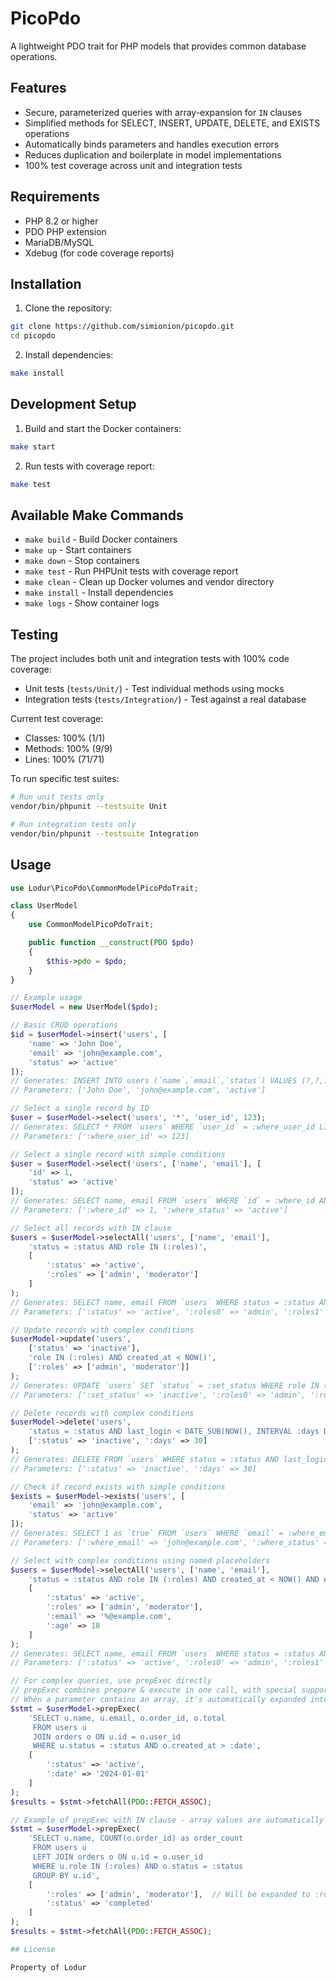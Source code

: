 # PicoPdo

A lightweight PDO trait for PHP models that provides common database operations.

## Features

- Secure, parameterized queries with array-expansion for `IN` clauses
- Simplified methods for SELECT, INSERT, UPDATE, DELETE, and EXISTS operations
- Automatically binds parameters and handles execution errors
- Reduces duplication and boilerplate in model implementations
- 100% test coverage across unit and integration tests

## Requirements

- PHP 8.2 or higher
- PDO PHP extension
- MariaDB/MySQL
- Xdebug (for code coverage reports)

## Installation

1. Clone the repository:
```bash
git clone https://github.com/simionion/picopdo.git
cd picopdo
```

2. Install dependencies:
```bash
make install
```

## Development Setup

1. Build and start the Docker containers:
```bash
make start
```

2. Run tests with coverage report:
```bash
make test
```

## Available Make Commands

- `make build` - Build Docker containers
- `make up` - Start containers
- `make down` - Stop containers
- `make test` - Run PHPUnit tests with coverage report
- `make clean` - Clean up Docker volumes and vendor directory
- `make install` - Install dependencies
- `make logs` - Show container logs

## Testing

The project includes both unit and integration tests with 100% code coverage:

- Unit tests (`tests/Unit/`) - Test individual methods using mocks
- Integration tests (`tests/Integration/`) - Test against a real database

Current test coverage:
- Classes: 100% (1/1)
- Methods: 100% (9/9)
- Lines: 100% (71/71)

To run specific test suites:
```bash
# Run unit tests only
vendor/bin/phpunit --testsuite Unit

# Run integration tests only
vendor/bin/phpunit --testsuite Integration
```

## Usage

```php
use Lodur\PicoPdo\CommonModelPicoPdoTrait;

class UserModel
{
    use CommonModelPicoPdoTrait;

    public function __construct(PDO $pdo)
    {
        $this->pdo = $pdo;
    }
}

// Example usage
$userModel = new UserModel($pdo);

// Basic CRUD operations
$id = $userModel->insert('users', [
    'name' => 'John Doe',
    'email' => 'john@example.com',
    'status' => 'active'
]);
// Generates: INSERT INTO users (`name`,`email`,`status`) VALUES (?,?,?)
// Parameters: ['John Doe', 'john@example.com', 'active']

// Select a single record by ID
$user = $userModel->select('users', '*', 'user_id', 123);
// Generates: SELECT * FROM `users` WHERE `user_id` = :where_user_id LIMIT 1
// Parameters: [':where_user_id' => 123]

// Select a single record with simple conditions
$user = $userModel->select('users', ['name', 'email'], [
    'id' => 1,
    'status' => 'active'
]);
// Generates: SELECT name, email FROM `users` WHERE `id` = :where_id AND `status` = :where_status LIMIT 1
// Parameters: [':where_id' => 1, ':where_status' => 'active']

// Select all records with IN clause
$users = $userModel->selectAll('users', ['name', 'email'],
    'status = :status AND role IN (:roles)',
    [
        ':status' => 'active',
        ':roles' => ['admin', 'moderator']
    ]
);
// Generates: SELECT name, email FROM `users` WHERE status = :status AND role IN (:roles0,:roles1)
// Parameters: [':status' => 'active', ':roles0' => 'admin', ':roles1' => 'moderator']

// Update records with complex conditions
$userModel->update('users', 
    ['status' => 'inactive'],
    'role IN (:roles) AND created_at < NOW()',
    [':roles' => ['admin', 'moderator']]
);
// Generates: UPDATE `users` SET `status` = :set_status WHERE role IN (:roles0,:roles1) AND created_at < NOW()
// Parameters: [':set_status' => 'inactive', ':roles0' => 'admin', ':roles1' => 'moderator']

// Delete records with complex conditions
$userModel->delete('users',
    'status = :status AND last_login < DATE_SUB(NOW(), INTERVAL :days DAY)',
    [':status' => 'inactive', ':days' => 30]
);
// Generates: DELETE FROM `users` WHERE status = :status AND last_login < DATE_SUB(NOW(), INTERVAL :days DAY)
// Parameters: [':status' => 'inactive', ':days' => 30]

// Check if record exists with simple conditions
$exists = $userModel->exists('users', [
    'email' => 'john@example.com',
    'status' => 'active'
]);
// Generates: SELECT 1 as `true` FROM `users` WHERE `email` = :where_email AND `status` = :where_status LIMIT 1
// Parameters: [':where_email' => 'john@example.com', ':where_status' => 'active']

// Select with complex conditions using named placeholders
$users = $userModel->selectAll('users', ['name', 'email'],
    'status = :status AND role IN (:roles) AND created_at < NOW() AND email LIKE :email AND age > :age',
    [
        ':status' => 'active',
        ':roles' => ['admin', 'moderator'],
        ':email' => '%@example.com',
        ':age' => 18
    ]
);
// Generates: SELECT name, email FROM `users` WHERE status = :status AND role IN (:roles0,:roles1) AND created_at < NOW() AND email LIKE :email AND age > :age
// Parameters: [':status' => 'active', ':roles0' => 'admin', ':roles1' => 'moderator', ':email' => '%@example.com', ':age' => 18]

// For complex queries, use prepExec directly
// prepExec combines prepare & execute in one call, with special support for IN clauses
// When a parameter contains an array, it's automatically expanded into multiple placeholders
$stmt = $userModel->prepExec(
    'SELECT u.name, u.email, o.order_id, o.total 
     FROM users u 
     JOIN orders o ON u.id = o.user_id 
     WHERE u.status = :status AND o.created_at > :date',
    [
        ':status' => 'active',
        ':date' => '2024-01-01'
    ]
);
$results = $stmt->fetchAll(PDO::FETCH_ASSOC);

// Example of prepExec with IN clause - array values are automatically expanded
$stmt = $userModel->prepExec(
    'SELECT u.name, COUNT(o.order_id) as order_count 
     FROM users u 
     LEFT JOIN orders o ON u.id = o.user_id 
     WHERE u.role IN (:roles) AND o.status = :status 
     GROUP BY u.id',
    [
        ':roles' => ['admin', 'moderator'],  // Will be expanded to :roles0,:roles1
        ':status' => 'completed'
    ]
);
$results = $stmt->fetchAll(PDO::FETCH_ASSOC);

## License

Property of Lodur 